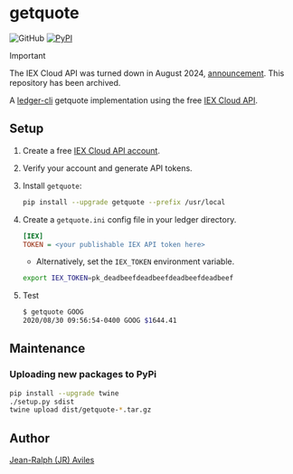 # getquote

![GitHub](https://img.shields.io/github/license/jeanralphaviles/getquote)
[![PyPI](https://img.shields.io/pypi/v/getquote)](https://pypi.org/project/getquote/)

> [!IMPORTANT]
> The IEX Cloud API was turned down in August 2024,
> [announcement](https://web.archive.org/web/20241225051706/https://finazon.io/blog/iex-cloud-is-gone-why).
> This repository has been archived.

A [ledger-cli](https://www.ledger-cli.org) getquote implementation using the
free [IEX Cloud API](https://iexcloud.io/).

## Setup

1. Create a free [IEX Cloud API account](https://iexcloud.io/).
1. Verify your account and generate API tokens.
1. Install `getquote`:

    ```bash
    pip install --upgrade getquote --prefix /usr/local
    ```

1. Create a `getquote.ini` config file in your ledger directory.

    ```ini
    [IEX]
    TOKEN = <your publishable IEX API token here>
    ```

    * Alternatively, set the `IEX_TOKEN` environment variable.

    ```bash
    export IEX_TOKEN=pk_deadbeefdeadbeefdeadbeefdeadbeef
    ```

1. Test

    ```bash
    $ getquote GOOG
    2020/08/30 09:56:54-0400 GOOG $1644.41
    ```

## Maintenance

### Uploading new packages to PyPi

```bash
pip install --upgrade twine
./setup.py sdist
twine upload dist/getquote-*.tar.gz
```

## Author

[Jean-Ralph (JR) Aviles](https://jr.expert)
